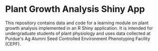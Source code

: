 # Plant Growth Analysis Shiny App

This repository contains data and code for a learning module on plant growth analysis implemented in an R Shiny application. It is intended for undergraduate students of plant physiology and uses data collected at Purdue's Ag Alumni Seed Controlled Environment Phenotyping Facility (CEPF). 
